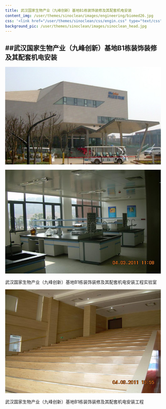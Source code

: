```yaml
---
title: 武汉国家生物产业（九峰创新）基地B1栋装饰装修及其配套机电安装
content_img: /user/themes/sinoclean/images/engineering/biomed26.jpg
css: '<link href="/user/themes/sinoclean/css/engin.css" type="text/css" rel="stylesheet" />'
background_pic: /user/themes/sinoclean/images/sinoclean_head.jpg
---
```


##武汉国家生物产业（九峰创新）基地B1栋装饰装修及其配套机电安装
---



![Pic1](/user/themes/sinoclean/images/engineering/biomed26.jpg)


![Pic2](/user/themes/sinoclean/images/engineering/biomed27.jpg)

武汉国家生物产业（九峰创新）基地B1栋装饰装修及其配套机电安装工程实验室



![Pic2](/user/themes/sinoclean/images/engineering/biomed28.jpg)

武汉国家生物产业（九峰创新）基地B1栋装饰装修及其配套机电安装工程
